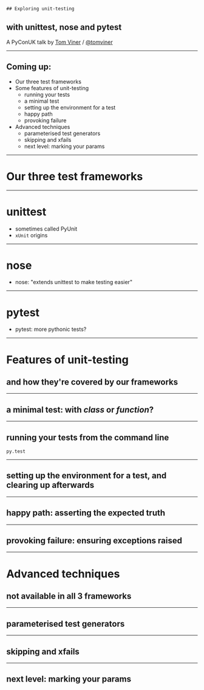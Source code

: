     ## Exploring unit-testing
## with unittest, nose and pytest

A PyConUK talk by [Tom Viner](http://tomviner.co.uk) /
[@tomviner](http://twitter.com/tomviner)

---

## Coming up:

- Our three test frameworks
- Some features of unit-testing
    - running your tests
    - a minimal test
    - setting up the environment for a test
    - happy path
    - provoking failure
- Advanced techniques
    - parameterised test generators
    - skipping and xfails
    - next level: marking your params

---

Our three test frameworks
=========================

***

# unittest <!-- .element: class="unittest" -->

- sometimes called PyUnit
- `xUnit` origins

***

# nose <!-- .element: class="nose" -->

- nose: "extends unittest to make testing easier"

***

# pytest <!-- .element: class="pytest" -->

- pytest: more pythonic tests?

---

Features of unit-testing
========================
## and how they're covered by our frameworks

***
## a minimal test: with *class* or *function*?
***
## running your tests from the command line

    py.test


***
## setting up the environment for a test, and clearing up afterwards
***
## happy path: asserting the expected truth
***
## provoking failure: ensuring exceptions raised

---

Advanced techniques
===================
## not available in all 3 frameworks

***

## parameterised test generators
***
## skipping and xfails
***
## next level: marking your params
